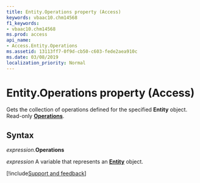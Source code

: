 ```yaml
---
title: Entity.Operations property (Access)
keywords: vbaac10.chm14568
f1_keywords:
- vbaac10.chm14568
ms.prod: access
api_name:
- Access.Entity.Operations
ms.assetid: 13113ff7-0f9d-cb50-c603-fede2aea910c
ms.date: 03/08/2019
localization_priority: Normal
---
```



# Entity.Operations property (Access)

Gets the collection of operations defined for the specified **Entity** object. Read-only **[Operations](Access.Operations.md)**.


## Syntax

_expression_.**Operations**

_expression_ A variable that represents an **[Entity](Access.Entity.md)** object.




[!include[Support and feedback](~/includes/feedback-boilerplate.md)]